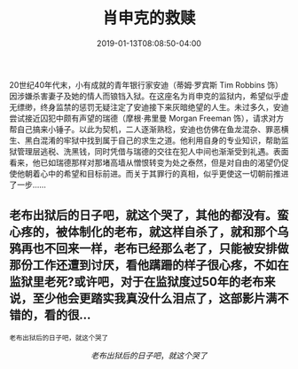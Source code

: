 ﻿---
title: "肖申克的救赎"
date: 2019-01-13T08:08:50-04:00
---

20世纪40年代末，小有成就的青年银行家安迪（蒂姆·罗宾斯 Tim Robbins 饰）因涉嫌杀害妻子及她的情人而锒铛入狱。在这座名为肖申克的监狱内，希望似乎虚无缥缈，终身监禁的惩罚无疑注定了安迪接下来灰暗绝望的人生。未过多久，安迪尝试接近囚犯中颇有声望的瑞德（摩根·弗里曼 Morgan Freeman 饰），请求对方帮自己搞来小锤子。以此为契机，二人逐渐熟稔，安迪也仿佛在鱼龙混杂、罪恶横生、黑白混淆的牢狱中找到属于自己的求生之道。他利用自身的专业知识，帮助监狱管理层逃税、洗黑钱，同时凭借与瑞德的交往在犯人中间也渐渐受到礼遇。表面看来，他已如瑞德那样对那堵高墙从憎恨转变为处之泰然，但是对自由的渴望仍促使他朝着心中的希望和目标前进。而关于其罪行的真相，似乎更使这一切朝前推进了一步…… 

## 老布出狱后的日子吧，就这个哭了，其他的都没有。蛮心疼的，被体制化的老布，就这样自杀了，就和那个乌鸦再也不回来一样，老布已经那么老了，只能被安排做那份工作还遭到讨厌，看他蹒跚的样子很心疼，不如在监狱里老死?或许吧，对于在监狱度过50年的老布来说，至少他会更踏实我真没什么泪点了，这部影片满不错的，看的很...

```
老布出狱后的日子吧，就这个哭了
```

$$老布出狱后的日子吧，就这个哭了$$
